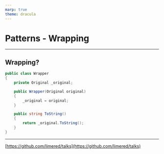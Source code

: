 ```yaml
---
marp: true
theme: dracula
---
```


# Patterns - Wrapping

---

## Wrapping?

```cs
public class Wrapper
{
    private Original _original;

    public Wrapper(Original original)
    {
        _original = original;
    }

    public string ToString()
    {
        return _original.ToString();
    }
}
```

---

[https://github.com/limered/talks](https://github.com/limered/talks)